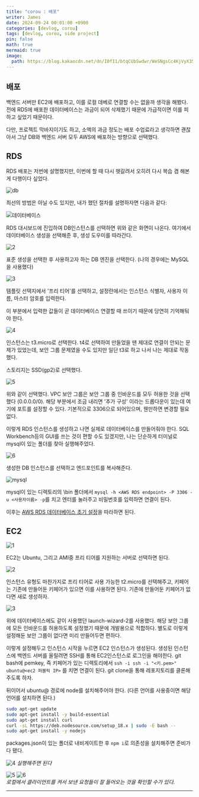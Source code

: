 ```yaml
---
title: "corou : 배포"
writer: James
date: 2024-09-24 00:01:00 +0900
categories: [devlog, corou]
tags: [devlog, corou, side project]
pin: false
math: true
mermaid: true
image:
  path: https://blog.kakaocdn.net/dn/I0fI1/btqCUbSwdwr/WeSNgsCc4KjVyX35SUiSH1/img.png
---
```


## 배포  

백엔드 서버만 EC2에 배포하고, 이를 로컬 데베로 연결할 수는 없을까 생각을 해봤다. 전에 RDS에 배포한 데이터베이스는 과금이 되어 삭제했기 때문에 가급적이면 이를 피하고 싶었기 때문이다.  

다만, 프로젝트 막바지이기도 하고, 소액의 과금 정도는 배포 수업료라고 생각하면 괜찮아서 그냥 DB와 백엔드 서버 모두 AWS에 배포하는 방향으로 선택했다.  

## RDS  

RDS 배포는 저번에 설명했지만, 이번에 할 때 다시 헷갈려서 오히려 다시 복습 겸 해본 게 다행이다 싶었다.  

![db](/images/2024-09-23-23-51-02.png)  

최선의 방법은 아닐 수도 있지만, 내가 했던 절차를 설명하자면 다음과 같다:  
 
![데이터베이스](/images/2024-09-23-23-52-10.png)

RDS 대시보드에 진입하여 DB인스턴스를 선택하면 위와 같은 화면이 나온다. 여기에서 데이터베이스 생성을 선택해준 후, 생성 도우미를 따라간다.  

![2](/images/2024-09-23-23-53-45.png)

표준 생성을 선택한 후 사용하고자 하는 DB 엔진을 선택한다. (나의 경우에는 MySQL을 사용했다)  

![3](/images/2024-09-23-23-55-01.png)  

템플릿 선택지에서 '프리 티어'를 선택하고, 설정란에서는 인스턴스 식별자, 사용자 이름, 마스터 암호를 입력한다.  

이 부분에서 입력한 값들이 곧 데이터베이스 연결할 때 쓰이기 때문에 당연히 기억해둬야 한다.  

![4](/images/2024-09-23-23-56-35.png)  

인스턴스는 t3.micro로 선택한다. t4로 선택하여 만들었을 땐 제대로 연결이 안되는 문제가 있었는데, 보안 그룹 문제였을 수도 있지만 일단 t3로 하고 나서 나는 제대로 작동했다.  

스토리지는 SSD(gp2)로 선택했다.  

![5](/images/2024-09-23-23-59-08.png)

위와 같이 선택했다. VPC 보안 그룹은 보안 그룹 중 인바운드를 모두 허용한 것을 선택했다 (0.0.0.0/0). 해당 부분에서 조금 내리면 '추가 구성' 이라는 드롭다운이 있는데 여기에 포트를 설정할 수 있다. 기본적으로 3306으로 되어있으며, 웬만하면 변경할 필요 없다.  

이렇게 RDS 인스턴스를 생성하고 나면 실제로 데이터베이스를 만들어줘야 한다. SQL Workbench등의 GUI를 쓰는 것이 편할 수도 있겠지만, 나는 단순하게 터미널로 mysql이 있는 폴더를 찾아 실행해주었다.  

![6](/images/2024-09-24-00-11-26.png)  

생성한 DB 인스턴스를 선택하고 엔드포인트를 복사해준다.  

![mysql](/images/2024-09-24-00-13-14.png)

mysql이 있는 디렉토리의 \bin 폴더에서 `mysql -h <AWS RDS endpoint> -P 3306 -u <사용자이름> -p`를 치고 엔터를 눌러주고 비밀번호를 입력하면 연결이 된다.  

이후는 [AWS RDS 데이터베이스 초기 설정](https://jaenam615.github.io/posts/corou-awsrds-testing/)을 따라하면 된다.  

## EC2  

![1](/images/2024-09-24-00-03-34.png)  

EC2는 Ubuntu, 그리고 AMI중 프리 티어를 지원하는 서버로 선택하면 된다.  

![2](/images/2024-09-24-00-04-16.png)

인스턴스 유형도 마찬가지로 프리 티어로 사용 가능한 t2.micro를 선택해주고, 키페어는 기존에 만들어둔 키페어가 있으면 이를 사용하면 된다. 기존에 만들어둔 키페어가 없다면 새로 생성하자.  

![3](/images/2024-09-24-00-06-19.png)  

위에 데이터베이스에도 같이 사용했던 launch-wizard-2를 사용했다. 해당 보안 그룹에 모든 인바운드를 허용하도록 설정했기 때문에 개발용으로 적합하다. 별도로 이렇게 설정해둔 보안 그룹이 없다면 미리 만들어두면 편하다.  

이렇게 설정해두고 인스턴스 시작을 누르면 EC2 인스턴스가 생성된다. 생성된 인스턴스에 백엔드 서버를 올릴려면 SSH를 통해 EC2인스턴스로 로그인을 해야한다. git bash에 pemkey, 즉 키페어가 있는 디렉토리에서 `ssh -i ssh -i "<키.pem>" ubuntu@<ec2 퍼블릭 IP>` 를 치면 연결이 된다. git clone을 통해 레포지토리를 클론해주도록 하자.  

뒤이어서 ubuntu@ 경로에 node를 설치해주어야 한다. (다른 언어를 사용중이면 해당 언어를 설치하면 된다.)  

```bash
sudo apt-get update
sudo apt-get install -y build-essential
sudo apt-get install curl
curl -sL https://deb.nodesource.com/setup_18.x | sudo -E bash --
sudo apt-get install -y nodejs
```

packages.json이 있는 폴더로 내비게이트한 후 `npm i`로 의존성을 설치해주면 준비가 다 됐다.  

![4](/images/2024-09-24-00-19-23.png)
*실행해주면 된다*  

![5](/images/2024-09-24-00-22-31.png)
![6](/images/2024-09-24-00-22-40.png)  
*로컬에서 클라이언트를 켜서 보낸 요청들이 잘 들어오는 것을 확인할 수가 있다.*  

---


